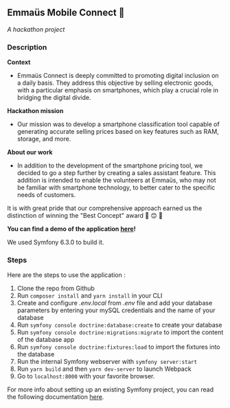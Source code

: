 ## Emmaüs Mobile Connect :iphone:
*A hackathon project*

### Description

**Context**
- Emmaüs Connect is deeply committed to promoting digital inclusion on a daily basis. They address this objective by selling electronic goods, with a particular emphasis on smartphones, which play a crucial role in bridging the digital divide.

**Hackathon mission**
- Our mission was to develop a smartphone classification tool capable of generating accurate selling prices based on key features such as RAM, storage, and more.

**About our work**
- In addition to the development of the smartphone pricing tool, we decided to go a step further by creating a sales assistant feature. This addition is intended to enable the volunteers at Emmaüs, who may not be familiar with smartphone technology, to better cater to the specific needs of customers.

It is with great pride that our comprehensive approach earned us the distinction of winning the "Best Concept" award :tada: :blush: :green_heart:

**You can find a demo of the application [here](https://www.loom.com/share/a952e632496e45788dcad61332cc5e5c?sid=8b2dbf5a-c546-4965-884c-196ef57503a7)!**

We used Symfony 6.3.0 to build it.

### Steps

Here are the steps to use the application :

1. Clone the repo from Github
2. Run `composer install` and `yarn install` in your CLI
3. Create and configure _.env.local_ from _.env_ file and add your database parameters by entering your mySQL credentials and the name of your database
4. Run `symfony console doctrine:database:create` to create your database 
5. Run `symfony console doctrine:migrations:migrate` to import the content of the database app
6. Run `symfony console doctrine:fixtures:load` to import the fixtures into the database
7. Run the internal Symfony webserver with `symfony server:start`
8. Run `yarn build` and then `yarn dev-server` to launch Webpack
9. Go to `localhost:8000` with your favorite browser.

For more info about setting up an existing Symfony project, you can read the following documentation [here](https://symfony.com/doc/current/setup.html#setting-up-an-existing-symfony-project).
